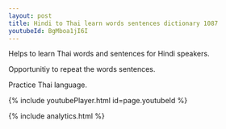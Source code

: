 ```yaml
---
layout: post
title: Hindi to Thai learn words sentences dictionary 1087 
youtubeId: BgMboa1jI6I
---
```

 
 
Helps to learn Thai words and sentences for Hindi speakers.

Opportunitiy to repeat the words sentences. 

Practice Thai language. 
 
{% include youtubePlayer.html id=page.youtubeId %}
 
 
{% include analytics.html %}